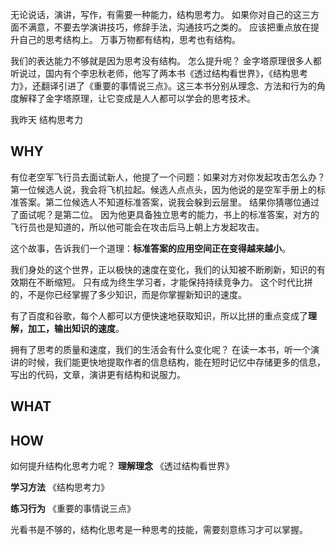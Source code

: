 无论说话，演讲，写作，有需要一种能力，结构思考力。
如果你对自己的这三方面不满意，不要去学演讲技巧，修辞手法，沟通技巧之类的。
应该把重点放在提升自己的思考结构上。
万事万物都有结构，思考也有结构。

我们的表达能力不够就是因为思考没有结构。
怎么提升呢？
金字塔原理很多人都听说过，国内有个李忠秋老师，他写了两本书《透过结构看世界》，《结构思考力》，还翻译引进了《重要的事情说三点》。这三本书分别从理念、方法和行为的角度解释了金字塔原理，让它变成是人人都可以学会的思考技术。

我昨天
结构思考力
## WHY
有位老空军飞行员去面试新人，他提了一个问题：如果对方对你发起攻击怎么办？
第一位候选人说，我会将飞机拉起。候选人点点头，因为他说的是空军手册上的标准答案。第二位候选人不知道标准答案，说我会躲到云层里。
结果你猜哪位通过了面试呢？是第二位。
因为他更具备独立思考的能力，书上的标准答案，对方的飞行员也是知道的，所以他可能会在攻击后马上朝上方发起攻击。

这个故事，告诉我们一个道理：**标准答案的应用空间正在变得越来越小**。

我们身处的这个世界，正以极快的速度在变化，我们的认知被不断刷新，知识的有效期在不断缩短。
只有成为终生学习者，才能保持持续竞争力。
这个时代比拼的，不是你已经掌握了多少知识，而是你掌握新知识的速度。

有了百度和谷歌，每个人都可以方便快速地获取知识，所以比拼的重点变成了**理解，加工，输出知识的速度**。

拥有了思考的质量和速度，我们的生活会有什么变化呢？
在读一本书，听一个演讲的时候，我们能更快地提取作者的信息结构，能在短时记忆中存储更多的信息，写出的代码，文章，演讲更有结构和说服力。

## WHAT

## HOW
如何提升结构化思考力呢？
**理解理念**
《透过结构看世界》

**学习方法**
《结构思考力》

**练习行为**
《重要的事情说三点》

光看书是不够的，结构化思考是一种思考的技能，需要刻意练习才可以掌握。